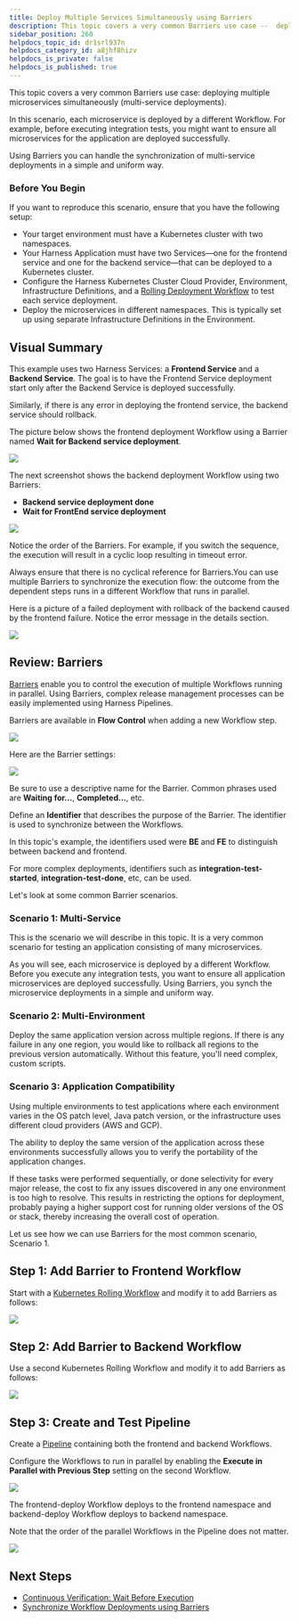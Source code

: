 ```yaml
---
title: Deploy Multiple Services Simultaneously using Barriers
description: This topic covers a very common Barriers use case --  deploying multiple microservices simultaneously (multi-service deployments). In this scenario, each microservice is deployed by a different Workflow…
sidebar_position: 260
helpdocs_topic_id: dr1srl937n
helpdocs_category_id: a8jhf8hizv
helpdocs_is_private: false
helpdocs_is_published: true
---
```


This topic covers a very common Barriers use case: deploying multiple microservices simultaneously (multi-service deployments).

In this scenario, each microservice is deployed by a different Workflow. For example, before executing integration tests, you might want to ensure all microservices for the application are deployed successfully. 

Using Barriers you can handle the synchronization of multi-service deployments in a simple and uniform way. 

### Before You Begin

If you want to reproduce this scenario, ensure that you have the following setup:

* Your target environment must have a Kubernetes cluster with two namespaces.
* Your Harness Application must have two Services—one for the frontend service and one for the backend service—that can be deployed to a Kubernetes cluster.
* Configure the Harness Kubernetes Cluster Cloud Provider, Environment, Infrastructure Definitions, and a [Rolling Deployment Workflow](https://docs.harness.io/article/dl0l34ge8l-create-a-kubernetes-rolling-deployment) to test each service deployment.
* Deploy the microservices in different namespaces. This is typically set up using separate Infrastructure Definitions in the Environment.

## Visual Summary

This example uses two Harness Services: a **Frontend Service** and a **Backend Service**. The goal is to have the Frontend Service deployment start only after the Backend Service is deployed successfully.

Similarly, if there is any error in deploying the frontend service, the backend service should rollback.

The picture below shows the frontend deployment Workflow using a Barrier named **Wait for Backend service deployment**.

![](./static/deploy-multiple-services-simultaneously-using-barriers-42.png)



The next screenshot shows the backend deployment Workflow using two Barriers:

* **Backend service deployment done**
* **Wait for FrontEnd service deployment**

![](./static/deploy-multiple-services-simultaneously-using-barriers-43.png)



Notice the order of the Barriers. For example, if you switch the sequence, the execution will result in a cyclic loop resulting in timeout error. 

Always ensure that there is no cyclical reference for Barriers.You can use multiple Barriers to synchronize the execution flow: the outcome from the dependent steps runs in a different Workflow that runs in parallel.

Here is a picture of a failed deployment with rollback of the backend caused by the frontend failure. Notice the error message in the details section.

![](./static/deploy-multiple-services-simultaneously-using-barriers-44.png)



## Review: Barriers

[Barriers](synchronize-workflows-in-your-pipeline-using-barrier.md) enable you to control the execution of multiple Workflows running in parallel. Using Barriers, complex release management processes can be easily implemented using Harness Pipelines. 

Barriers are available in **Flow Control** when adding a new Workflow step.

![](./static/deploy-multiple-services-simultaneously-using-barriers-45.png)



Here are the Barrier settings:

![](./static/deploy-multiple-services-simultaneously-using-barriers-46.png)



Be sure to use a descriptive name for the Barrier. Common phrases used are **Waiting for…**, **Completed…**, etc.

Define an **Identifier** that describes the purpose of the Barrier. The identifier is used to synchronize between the Workflows.

In this topic's example, the identifiers used were **BE** and **FE** to distinguish between backend and frontend.

For more complex deployments, identifiers such as **integration-test-started**, **integration-test-done**, etc, can be used.

Let's look at some common Barrier scenarios.

### Scenario 1: Multi-Service

This is the scenario we will describe in this topic. It is a very common scenario for testing an application consisting of many microservices.

As you will see, each microservice is deployed by a different Workflow. Before you execute any integration tests, you want to ensure all application microservices are deployed successfully. Using Barriers, you synch the microservice deployments in a simple and uniform way.

### Scenario 2: Multi-Environment

Deploy the same application version across multiple regions. If there is any failure in any one region, you would like to rollback all regions to the previous version automatically. Without this feature, you'll need complex, custom scripts. 

### Scenario 3: Application Compatibility

Using multiple environments to test applications where each environment varies in the OS patch level, Java patch version, or the infrastructure uses different cloud providers (AWS and GCP).

The ability to deploy the same version of the application across these environments successfully allows you to verify the portability of the application changes.

If these tasks were performed sequentially, or done selectivity for every major release, the cost to fix any issues discovered in any one environment is too high to resolve. This results in restricting the options for deployment, probably paying a higher support cost for running older versions of the OS or stack, thereby increasing the overall cost of operation.

Let us see how we can use Barriers for the most common scenario, Scenario 1.

## Step 1: Add Barrier to Frontend Workflow

Start with a [Kubernetes Rolling Workflow](https://docs.harness.io/article/dl0l34ge8l-create-a-kubernetes-rolling-deployment) and modify it to add Barriers as follows:

![](./static/deploy-multiple-services-simultaneously-using-barriers-47.png)

## Step 2: Add Barrier to Backend Workflow

Use a second Kubernetes Rolling Workflow and modify it to add Barriers as follows:

![](./static/deploy-multiple-services-simultaneously-using-barriers-48.png)


## Step 3: Create and Test Pipeline

Create a [Pipeline](../pipelines/pipeline-configuration.md) containing both the frontend and backend Workflows.

Configure the Workflows to run in parallel by enabling the **Execute in Parallel with Previous Step** setting on the second Workflow.

![](./static/deploy-multiple-services-simultaneously-using-barriers-49.png)

The frontend-deploy Workflow deploys to the frontend namespace and backend-deploy Workflow deploys to backend namespace.

Note that the order of the parallel Workflows in the Pipeline does not matter.

![](./static/deploy-multiple-services-simultaneously-using-barriers-50.png)

## Next Steps

* [Continuous Verification: Wait Before Execution](../../continuous-verification/continuous-verification-overview/concepts-cv/cv-strategies-and-best-practices.md#wait-before-execution)
* [Synchronize Workflow Deployments using Barriers](synchronize-workflows-in-your-pipeline-using-barrier.md)

